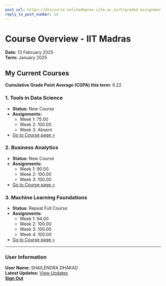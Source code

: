 ```yaml
---
post_url: https://discourse.onlinedegree.iitm.ac.in/t/graded-assignments-dashboard-scores-incorrect-missing/166816/15
reply_to_post_number: 14
---
```

# Course Overview - IIT Madras

**Date:** 13 February 2025  
**Term:** January 2025

## My Current Courses

**Cumulative Grade Point Average (CGPA) this term:** 6.22

### 1. Tools in Data Science
- **Status:** New Course
- **Assignments:**
  - Week 1: 75.00
  - Week 2: 100.00
  - Week 3: Absent
- [Go to Course page >](#)

### 2. Business Analytics
- **Status:** New Course
- **Assignments:**
  - Week 1: 90.00
  - Week 2: 100.00
  - Week 3: 100.00
- [Go to Course page >](#)

### 3. Machine Learning Foundations
- **Status:** Repeat Full Course
- **Assignments:**
  - Week 1: 94.00
  - Week 2: 100.00
  - Week 3: 100.00
  - Week 4: 100.00
- [Go to Course page >](#)

---

### User Information
**User Name:** SHAILENDRA DHAKAD  
**Latest Updates:** [View Updates](#)  
**[Sign Out](#)**